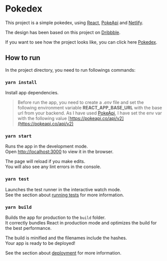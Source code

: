 # Pokedex

This project is a simple pokedex, using [React](https://pt-br.reactjs.org/), [PokeApi](https://pokeapi.co/docs/v2#pokemon-section) and [Netlify](https://www.netlify.com/).

The design has been based on this project on [Dribbble](https://dribbble.com/shots/15128634-Pokemon-Pokedex-Website-Redesign-Concept).

If you want to see how the project looks like, you can click here [Pokedex](https://edsonapf-pokemon-pokedex.netlify.app/).

## How to run

In the project directory, you need to run followings commands:

### `yarn install`

Install app dependencies.

> Before run the app, you need to create a *.env* file and set the following environment variable **REACT_APP_BASE_URL** with the base url from your backend. As I have used [PokeApi](https://pokeapi.co/docs/v2#pokemon-section), I have set the env var with the following value [https://pokeapi.co/api/v2](https://pokeapi.co/api/v2)

### `yarn start`

Runs the app in the development mode.\
Open [http://localhost:3000](http://localhost:3000) to view it in the browser.

The page will reload if you make edits.\
You will also see any lint errors in the console.

### `yarn test`

Launches the test runner in the interactive watch mode.\
See the section about [running tests](https://facebook.github.io/create-react-app/docs/running-tests) for more information.

### `yarn build`

Builds the app for production to the `build` folder.\
It correctly bundles React in production mode and optimizes the build for the best performance.

The build is minified and the filenames include the hashes.\
Your app is ready to be deployed!

See the section about [deployment](https://facebook.github.io/create-react-app/docs/deployment) for more information.
